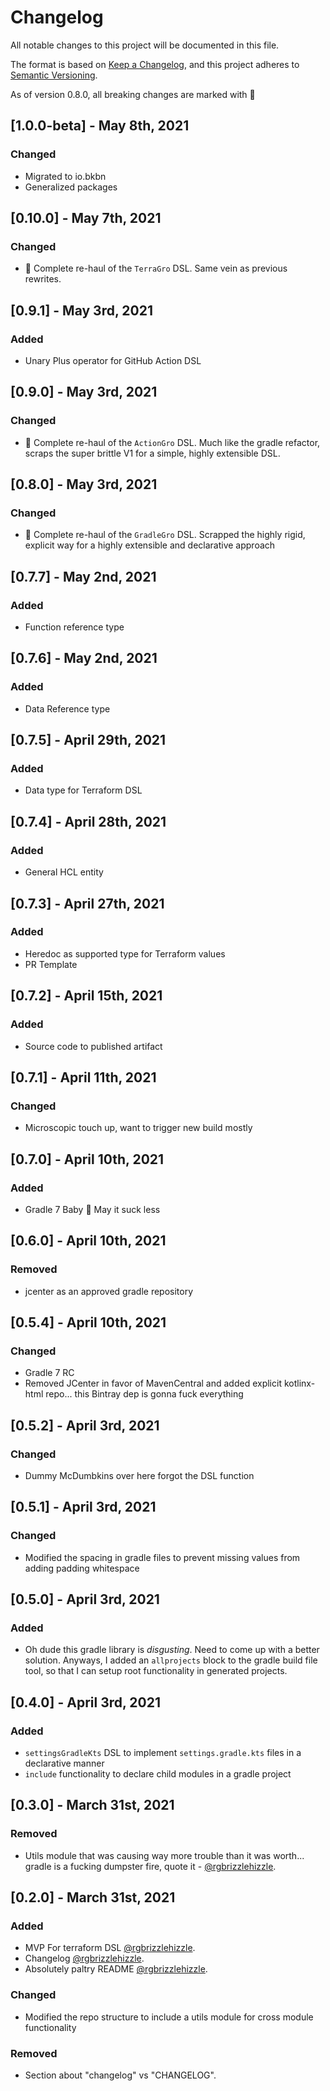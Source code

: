 # Changelog
All notable changes to this project will be documented in this file.

The format is based on [Keep a Changelog](https://keepachangelog.com/en/1.0.0/),
and this project adheres to [Semantic Versioning](https://semver.org/spec/v2.0.0.html).

As of version 0.8.0, all breaking changes are marked with 🚨

## [1.0.0-beta] - May 8th, 2021

### Changed

- Migrated to io.bkbn
- Generalized packages

## [0.10.0] - May 7th, 2021

### Changed

- 🚨 Complete re-haul of the `TerraGro` DSL.  Same vein as previous rewrites.

## [0.9.1] - May 3rd, 2021

### Added

- Unary Plus operator for GitHub Action DSL

## [0.9.0] - May 3rd, 2021

### Changed

- 🚨 Complete re-haul of the `ActionGro` DSL.  Much like the gradle refactor, scraps the super brittle V1 for a simple, highly extensible DSL.

## [0.8.0] - May 3rd, 2021

### Changed

- 🚨 Complete re-haul of the `GradleGro` DSL.  Scrapped the highly rigid, explicit way for a highly extensible and declarative approach

## [0.7.7] - May 2nd, 2021

### Added

- Function reference type

## [0.7.6] - May 2nd, 2021

### Added

- Data Reference type

## [0.7.5] - April 29th, 2021

### Added

- Data type for Terraform DSL

## [0.7.4] - April 28th, 2021

### Added

- General HCL entity

## [0.7.3] - April 27th, 2021

### Added

- Heredoc as supported type for Terraform values
- PR Template

## [0.7.2] - April 15th, 2021

### Added

- Source code to published artifact

## [0.7.1] - April 11th, 2021

### Changed

- Microscopic touch up, want to trigger new build mostly

## [0.7.0] - April 10th, 2021

### Added

- Gradle 7 Baby 🎉 May it suck less

## [0.6.0] - April 10th, 2021

### Removed

- jcenter as an approved gradle repository

## [0.5.4] - April 10th, 2021

### Changed

- Gradle 7 RC
- Removed JCenter in favor of MavenCentral and added explicit kotlinx-html repo... this Bintray dep is gonna fuck everything

## [0.5.2] - April 3rd, 2021

### Changed

- Dummy McDumbkins over here forgot the DSL function

## [0.5.1] - April 3rd, 2021

### Changed

- Modified the spacing in gradle files to prevent missing values from adding padding whitespace

## [0.5.0] - April 3rd, 2021

### Added

- Oh dude this gradle library is _disgusting_.  Need to come up with a better solution.  Anyways, 
  I added an `allprojects` block to the gradle build file tool, so that I can setup root functionality 
  in generated projects.

## [0.4.0] - April 3rd, 2021

### Added

- `settingsGradleKts` DSL to implement `settings.gradle.kts` files in a declarative manner
- `include` functionality to declare child modules in a gradle project

## [0.3.0] - March 31st, 2021

### Removed 

- Utils module that was causing way more trouble than it was worth... gradle is a fucking dumpster fire, quote it - [@rgbrizzlehizzle](https://github.com/rgbrizzlehizzle).

## [0.2.0] - March 31st, 2021
### Added
- MVP For terraform DSL [@rgbrizzlehizzle](https://github.com/rgbrizzlehizzle).
- Changelog [@rgbrizzlehizzle](https://github.com/rgbrizzlehizzle).
- Absolutely paltry README [@rgbrizzlehizzle](https://github.com/rgbrizzlehizzle).

### Changed
- Modified the repo structure to include a utils module for cross module functionality

### Removed
- Section about "changelog" vs "CHANGELOG".
